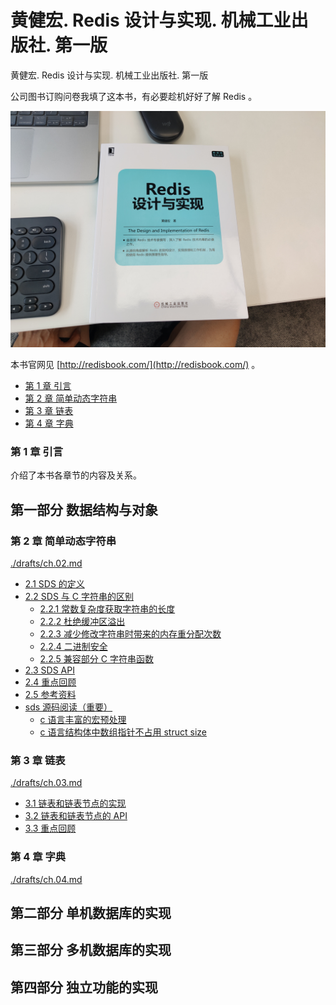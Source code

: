 # 黄健宏. Redis 设计与实现. 机械工业出版社. 第一版

黄健宏. Redis 设计与实现. 机械工业出版社. 第一版

公司图书订购问卷我填了这本书，有必要趁机好好了解 Redis 。

![](./images/20220823.jpg)

本书官网见 [http://redisbook.com/](http://redisbook.com/) 。

<!-- @import "[TOC]" {cmd="toc" depthFrom=3 depthTo=6 orderedList=false} -->

<!-- code_chunk_output -->

- [第 1 章 引言](#第-1-章-引言)
- [第 2 章 简单动态字符串](#第-2-章-简单动态字符串)
- [第 3 章 链表](#第-3-章-链表)
- [第 4 章 字典](#第-4-章-字典)

<!-- /code_chunk_output -->

### 第 1 章 引言

介绍了本书各章节的内容及关系。

## 第一部分 数据结构与对象

### 第 2 章 简单动态字符串

[./drafts/ch.02.md](./drafts/ch.02.md)

- [2.1 SDS 的定义](./drafts/ch.02.md#21-sds-的定义)
- [2.2 SDS 与 C 字符串的区别](./drafts/ch.02.md#22-sds-与-c-字符串的区别)
  - [2.2.1 常数复杂度获取字符串的长度](./drafts/ch.02.md#221-常数复杂度获取字符串的长度)
  - [2.2.2 杜绝缓冲区溢出](./drafts/ch.02.md#222-杜绝缓冲区溢出)
  - [2.2.3 减少修改字符串时带来的内存重分配次数](./drafts/ch.02.md#223-减少修改字符串时带来的内存重分配次数)
  - [2.2.4 二进制安全](./drafts/ch.02.md#224-二进制安全)
  - [2.2.5 兼容部分 C 字符串函数](./drafts/ch.02.md#225-兼容部分-c-字符串函数)
- [2.3 SDS API](./drafts/ch.02.md#23-sds-api)
- [2.4 重点回顾](./drafts/ch.02.md#24-重点回顾)
- [2.5 参考资料](./drafts/ch.02.md#25-参考资料)
- [sds 源码阅读（重要）](./drafts/ch.02.md#sds-源码阅读重要)
  - [c 语言丰富的宏预处理](./drafts/ch.02.md#c-语言丰富的宏预处理)
  - [c 语言结构体中数组指针不占用 struct size](./drafts/ch.02.md#c-语言结构体中数组指针不占用-struct-size)

### 第 3 章 链表

[./drafts/ch.03.md](./drafts/ch.03.md)

- [3.1 链表和链表节点的实现](./drafts/ch.03.md#31-链表和链表节点的实现)
- [3.2 链表和链表节点的 API](./drafts/ch.03.md#32-链表和链表节点的-api)
- [3.3 重点回顾](./drafts/ch.03.md#33-重点回顾)

### 第 4 章 字典

[./drafts/ch.04.md](./drafts/ch.04.md)


## 第二部分 单机数据库的实现

## 第三部分 多机数据库的实现

## 第四部分 独立功能的实现
